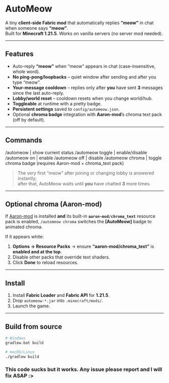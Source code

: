 # AutoMeow

A tiny **client-side Fabric mod** that automatically replies **“meow”** in chat when someone says **“meow”**.  
Built for **Minecraft 1.21.5**. Works on vanilla servers (no server mod needed).

---

## Features

- Auto-reply **“meow”** when “meow” appears in chat (case-insensitive, whole word).
- **No ping-pong/loopbacks** – quiet window after sending and after you type “meow”.
- **Your-message cooldown** – replies only after **you** have sent **3** messages since the last auto-reply.
- **Lobby/world reset** – cooldown resets when you change world/hub.
- **Toggleable** at runtime with a pretty badge.
- **Persistent settings** saved to `config/automeow.json`.
- Optional **chroma badge** integration with **Aaron-mod**’s chroma text pack (off by default).

---

## Commands

/automeow | show current status
/automeow toggle | enable/disable
/automeow on | enable
/automeow off | disable
/automeow chroma | toggle chroma badge (requires Aaron-mod + chroma_text pack)

> The very first “meow” after joining or changing lobby is answered instantly;  
> after that, AutoMeow waits until **you** have chatted **3** more times.

---

## Optional chroma (Aaron-mod)

If [Aaron-mod](https://github.com/AzureAaron/aaron-mod) is installed **and** its built-in **`aaron-mod/chroma_text`** resource pack is enabled, `/automeow chroma` switches the **[AutoMeow]** badge to animated chroma.

If it appears white:
1. **Options → Resource Packs** → ensure **“aaron-mod/chroma_text”** is **enabled and at the top**.
2. Disable other packs that override text shaders.
3. Click **Done** to reload resources.

---

## Install

1. Install **Fabric Loader** and **Fabric API** for **1.21.5**.
2. Drop `automeow-*.jar` into `.minecraft/mods/`.
3. Launch the game.

---

## Build from source

```bash
# Windows
gradlew.bat build

# macOS/Linux
./gradlew build


```
### This code sucks but it works. Any issue please report and I will fix ASAP :>
